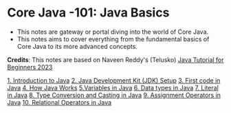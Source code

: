 # Core Java -101: Java Basics

- This notes are gateway or portal diving into the world of Core Java.
- This notes aims to cover everything from the fundamental basics of Core Java to its more advanced concepts.

**Credits**: This notes are based on Naveen Reddy's (Telusko) [Java Tutorial for Beginners 2023](https://youtu.be/BGTx91t8q50)


[1. Introduction to Java](https://github.com/srirams24/Core-Java/blob/main/Notes/1.%20Introduction%20to%20Java.md)
[2. Java Development Kit (JDK) Setup](https://github.com/srirams24/Core-Java/blob/main/Notes/2.%20Java%20Development%20Kit%20(JDK)%20Setup.md)
[3. First code in Java](https://github.com/srirams24/Core-Java/blob/main/Notes/3.%20First%20code%20in%20Java.md)
[4. How Java Works](https://github.com/srirams24/Core-Java/blob/main/Notes/4.%20How%20Java%20Works.md)
[5.Variables in Java](https://github.com/srirams24/Core-Java/blob/main/Notes/5.%20Variables.md)
[6. Data types in Java](https://github.com/srirams24/Core-Java/blob/main/Notes/6.%20Data%20types.md)
[7. Literal in Java](https://github.com/srirams24/Core-Java/blob/main/Notes/7.%20Literals.md)
[8. Type Conversion and Casting in Java](https://github.com/srirams24/Core-Java/blob/main/Notes/8.%20Type%20Conversion.md)
[9. Assignment Operators in Java](https://github.com/srirams24/Core-Java/blob/main/Notes/9.%20Assignment%20Operators.md)
[10. Relational Operators in Java](https://github.com/srirams24/Core-Java/blob/main/Notes/10.%20Relational%20Operators.md)

